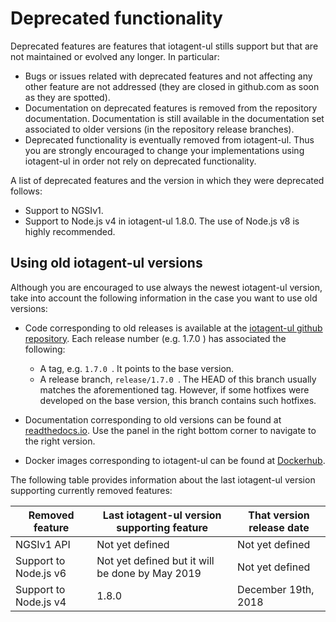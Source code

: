 # Deprecated functionality

Deprecated features are features that iotagent-ul stills support but that are
not maintained or evolved any longer. In particular:

-   Bugs or issues related with deprecated features and not affecting
    any other feature are not addressed (they are closed in github.com
    as soon as they are spotted).
-   Documentation on deprecated features is removed from the repository documentation.
    Documentation is still available in the documentation set associated to older versions
    (in the repository release branches).
-   Deprecated functionality is eventually removed from iotagent-ul. Thus you
    are strongly encouraged to change your implementations using iotagent-ul
    in order not rely on deprecated functionality.

A list of deprecated features and the version in which they were deprecated follows:

* Support to NGSIv1.
* Support to Node.js v4 in iotagent-ul 1.8.0. The use of Node.js v8 is highly recommended.

## Using old iotagent-ul versions

Although you are encouraged to use always the newest iotagent-ul version, take into account the following
information in the case you want to use old versions:

* Code corresponding to old releases is available at the [iotagent-ul github repository](https://github.com/telefonicaid/iotagent-ul). Each release number
  (e.g. 1.7.0 ) has associated the following:
	* A tag, e.g. `1.7.0 `. It points to the base version.
	* A release branch, `release/1.7.0 `. The HEAD of this branch usually matches the aforementioned tag. However, if some
    hotfixes were developed on the base version, this branch contains such hotfixes.
* Documentation corresponding to old versions can be found at [readthedocs.io](https://fiware-iotagent-ul.readthedocs.io). Use the panel in the right bottom corner to navigate to the right version.
    
* Docker images corresponding to iotagent-ul can be found at [Dockerhub](https://hub.docker.com/r/fiware/iotagent-ul/tags/).

The following table provides information about the last iotagent-ul version supporting currently removed features:

| **Removed feature**                                                        | **Last iotagent-ul version supporting feature** | **That version release date**   |
|----------------------------------------------------------------------------|-------------------------------------------|---------------------------------|
| NGSIv1 API                               | Not yet defined                 | Not yet defined
| Support to Node.js v6                    | Not yet defined but it will be done by May 2019                    | Not yet defined            
| Support to Node.js v4                    | 1.8.0                           | December 19th, 2018              |
